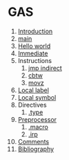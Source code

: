 # GAS

1.  [Introduction](introduction.md)
1.  [main](main.S)
1.  [Hello world](hello_world.S)
1.  [Immediate](immediate.S)
1.  Instructions
    1. [jmp indirect](jmp_indirect.S)
    1. [cbtw](cbtw.S)
    1. [movz](movz.S)
1.  [Local label](local_label.S)
1.  [Local symbol](local_symbol.S)
1.  Directives
    1. [.type](type.S)
1.  [Preprocessor](preprocessor.md)
    1. [.macro](macro.S)
    1. [.irp](irp.S)
1.  [Comments](comments.md)
1.  [Bibliography](bibliogrpahy.md)
